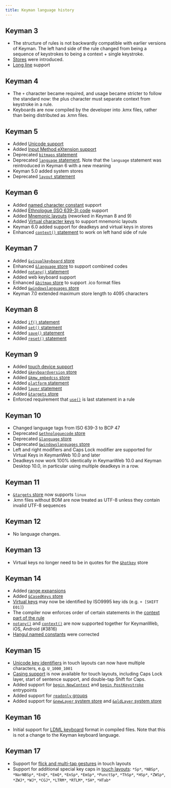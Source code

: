 ```yaml
---
title: Keyman language history
---
```


## Keyman 3

*   The structure of rules is not backwardly compatible with earlier versions of
    Keyman. The left hand side of the rule changed from being a sequence of
    keystrokes to being a context + single keystroke.
*   [Stores](stores) were introduced.
*   [Long line](long-lines) support

## Keyman 4

*   The `+` character became required, and usage became stricter to follow the
    standard now: the plus character must separate context from keystroke in a
    rule.
*   Keyboards are now compiled by the developer into .kmx files, rather than
    being distributed as .kmn files.

## Keyman 5

*   Added [Unicode support](unicode)
*   Added [Input Method eXtension support](../reference/call)
*   Deprecated [`bitmaps` statement](../reference/bitmap)
*   Deprecated [`language` statement](../reference/language). Note that the
    `language` statement was reintroduced in Keyman 6 with a new meaning
*   Keyman 5.0 added system stores
*   Deprecated [`layout` statement](../reference/layout)

## Keyman 6

*   Added [named character constant](constants) support
*   Added [Ethnologue (ISO 639-3) code](../reference/ethnologuecode) support
*   Added [Mnemonic layouts](../reference/mnemoniclayout) (reworked in Keyman 8
    and 9)
*   Added [Virtual character keys](virtual-keys) to support mnemonic layouts
*   Keyman 6.0 added support for deadkeys and virtual keys in stores
*   Enhanced [`context()` statement](../reference/context) to work on left hand
    side of rule

## Keyman 7

*   Added [`&visualkeyboard` store](../reference/visualkeyboard)
*   Enhanced [`&language` store](../reference/language) to support combined
    codes
*   Added [`notany()` statement](../reference/notany)
*   Added web keyboard support
*   Enhanced [`&bitmap` store](../reference/bitmap) to support .ico format files
*   Added [`&windowslanguages` store](../reference/windowslanguages)
*   Keyman 7.0 extended maximum store length to 4095 characters

## Keyman 8

*   Added [`if()` statement](../reference/if)
*   Added [`set()` statement](../reference/set)
*   Added [`save()` statement](../reference/save)
*   Added [`reset()` statement](../reference/reset)

## Keyman 9

*   Added [touch device support](/developer/current-version/guides/develop/)
*   Added [`&keyboardversion` store](../reference/keyboardversion)
*   Added [`&kmw_embedcss` store](../reference/kmw_embedcss)
*   Added [`platform` statement](../reference/platform)
*   Added [`layer` statement](../reference/layer)
*   Added [`&targets` store](../reference/targets)
*   Enforced requirement that [`use()`](../reference/use) is last statement in a
    rule

## Keyman 10

*   Changed language tags from ISO 639-3 to BCP 47
*   Deprecated [`&ethnologuecode` store](../reference/ethnologuecode)
*   Deprecated [`&language` store](../reference/language)
*   Deprecated [`&windowslanguages` store](../reference/windowslanguages)
*   Left and right modifiers and Caps Lock modifier are supported for Virtual
    Keys in KeymanWeb 10.0 and later
*   Deadkeys now work 100% identically in KeymanWeb 10.0 and Keyman Desktop
    10.0, in particular using multiple deadkeys in a row.

## Keyman 11

*   [`&targets` store](../reference/targets) now supports `linux`
*   .kmn files without BOM are now treated as UTF-8 unless they contain invalid
    UTF-8 sequences

## Keyman 12

*   No language changes.

## Keyman 13

*   Virtual keys no longer need to be in quotes for the
    [`&hotkey`](../reference/hotkey) store

## Keyman 14

*   Added [range expansions](expansions)
*   Added [`&CasedKeys` store](../reference/casedkeys)
*   [Virtual keys](virtual-keys#common-virtual-key-codes) may now be identified
    by ISO9995 key ids (e.g. `+ [SHIFT E01]`)
*   The compiler now enforces order of certain statements in the
    [context part of the rule](rules)
*   [`notany()`](../reference/notany) and [`context()`](../reference/context)
    are now supported together for KeymanWeb, iOS, Android (#3816)
*   [Hangul named constants](constants) were corrected

## Keyman 15

*   [Unicode key identifiers](virtual-keys#virtual-keys-and-touch-layouts) in
    touch layouts can now have multiple characters, e.g. `U_1000_1001`
*   [Casing support](casing-support) is now available for touch layouts,
    including Caps Lock layer, start of sentence support, and double-tap Shift
    for Caps.
*   Added support for [`begin NewContext`](../reference/begin) and [`begin
    PostKeystroke`](../reference/begin) entrypoints
*   Added support for [`readonly` groups](../reference/group)
*   Added support for [`&newLayer` system store](../reference/newlayer) and
    [`&oldLayer` system store](../reference/oldlayer)

## Keyman 16

*   Initial support for [LDML keyboard](/developer/current-version/context/ldml-editor)
    format in compiled files. Note that this is not a change to the Keyman keyboard language.

## Keyman 17

*   Support for [flick and multi-tap gestures](/developer/current-version/context/keyboard-editor#toc-long-press-flicks-and-multitaps-controls)
    in touch layouts
*   Support for additional special key caps in
    [touch layouts](/developer/current-version/reference/file-types/keyman-touch-layout#toc-key-text):
    `*Sp*`, `*NBSp*`, `*NarNBSp*`, `*EnQ*`, `*EmQ*`, `*EnSp*`, `*EmSp*`,
    `*PunctSp*`, `*ThSp*`, `*HSp*`, `*ZWSp*`, `*ZWJ*`, `*WJ*`, `*CGJ*`,
    `*LTRM*`, `*RTLM*`, `*SH*`, `*HTab*`

